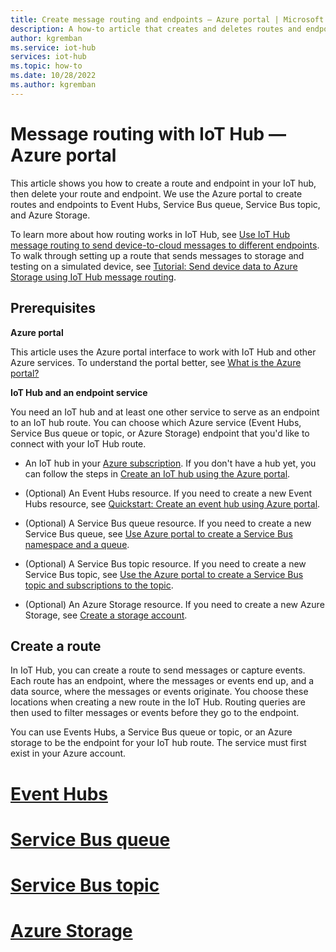 ```yaml
---
title: Create message routing and endpoints — Azure portal | Microsoft Docs
description: A how-to article that creates and deletes routes and endpoints in IoT Hub, using the Azure portal.
author: kgremban
ms.service: iot-hub
services: iot-hub
ms.topic: how-to
ms.date: 10/28/2022
ms.author: kgremban
---
```


# Message routing with IoT Hub — Azure portal

This article shows you how to create a route and endpoint in your IoT hub, then delete your route and endpoint. We use the Azure portal to create routes and endpoints to Event Hubs, Service Bus queue, Service Bus topic, and Azure Storage.

To learn more about how routing works in IoT Hub, see [Use IoT Hub message routing to send device-to-cloud messages to different endpoints](/azure/iot-hub/iot-hub-devguide-messages-d2c). To walk through setting up a route that sends messages to storage and testing on a simulated device, see [Tutorial: Send device data to Azure Storage using IoT Hub message routing](/azure/iot-hub/tutorial-routing?tabs=portal).

## Prerequisites

**Azure portal**

This article uses the Azure portal interface to work with IoT Hub and other Azure services. To understand the portal better, see [What is the Azure portal?](/azure/azure-portal/azure-portal-overview)

**IoT Hub and an endpoint service**

You need an IoT hub and at least one other service to serve as an endpoint to an IoT hub route. You can choose which Azure service (Event Hubs, Service Bus queue or topic, or Azure Storage) endpoint that you'd like to connect with your IoT Hub route.

* An IoT hub in your [Azure subscription](https://azure.microsoft.com/free/?WT.mc_id=A261C142F). If you don't have a hub yet, you can follow the steps in [Create an IoT hub using the Azure portal](/azure/iot-hub/iot-hub-create-through-portal).

* (Optional) An Event Hubs resource. If you need to create a new Event Hubs resource, see [Quickstart: Create an event hub using Azure portal](/azure/event-hubs/event-hubs-create).

* (Optional) A Service Bus queue resource. If you need to create a new Service Bus queue, see [Use Azure portal to create a Service Bus namespace and a queue](/azure/service-bus-messaging/service-bus-quickstart-portal).

* (Optional) A Service Bus topic resource. If you need to create a new Service Bus topic, see [Use the Azure portal to create a Service Bus topic and subscriptions to the topic](/azure/service-bus-messaging/service-bus-quickstart-topics-subscriptions-portal).

* (Optional) An Azure Storage resource. If you need to create a new Azure Storage, see [Create a storage account](/azure/storage/common/storage-account-create?tabs=azure-portal).

## Create a route

In IoT Hub, you can create a route to send messages or capture events. Each route has an endpoint, where the messages or events end up, and a data source, where the messages or events originate. You choose these locations when creating a new route in the IoT Hub. Routing queries are then used to filter messages or events before they go to the endpoint.

You can use Events Hubs, a Service Bus queue or topic, or an Azure storage to be the endpoint for your IoT hub route. The service must first exist in your Azure account.

# [Event Hubs](#tab/eventhubs)



# [Service Bus queue](#tab/servicebusqueue)



# [Service Bus topic](#tab/servicebustopic)



# [Azure Storage](#tab/azurestorage)


